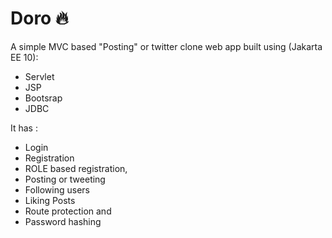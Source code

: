# Doro 🔥

A simple MVC based "Posting" or twitter clone web app built using (Jakarta EE 10):

- Servlet
- JSP
- Bootsrap
- JDBC

It has :

- Login
- Registration
- ROLE based registration,
- Posting or tweeting
- Following users
- Liking Posts
- Route protection and
- Password hashing
